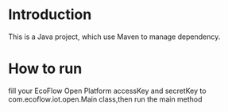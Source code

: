 # Introduction
This is a Java project, which use Maven to manage dependency.

# How to run
fill your EcoFlow Open Platform accessKey and secretKey to com.ecoflow.iot.open.Main class,then run the main method

